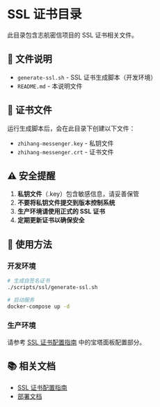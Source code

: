 # SSL 证书目录

此目录包含志航密信项目的 SSL 证书相关文件。

## 📁 文件说明

- `generate-ssl.sh` - SSL 证书生成脚本（开发环境）
- `README.md` - 本说明文件

## 🔐 证书文件

运行生成脚本后，会在此目录下创建以下文件：

- `zhihang-messenger.key` - 私钥文件
- `zhihang-messenger.crt` - 证书文件

## ⚠️ 安全提醒

1. **私钥文件**（.key）包含敏感信息，请妥善保管
2. **不要将私钥文件提交到版本控制系统**
3. **生产环境请使用正式的 SSL 证书**
4. **定期更新证书以确保安全**

## 🚀 使用方法

### 开发环境

```bash
# 生成自签名证书
./scripts/ssl/generate-ssl.sh

# 启动服务
docker-compose up -d
```

### 生产环境

请参考 [SSL 证书配置指南](../docs/deployment/ssl-certificates.md) 中的宝塔面板配置部分。

## 📚 相关文档

- [SSL 证书配置指南](../docs/deployment/ssl-certificates.md)
- [部署文档](../docs/deployment/README.md)

